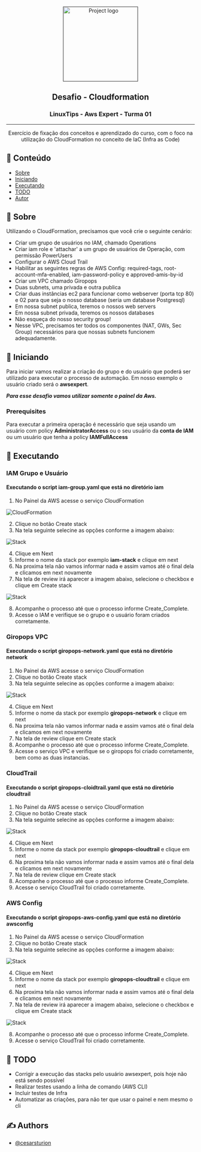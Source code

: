 <p align="center">
  <a href="" rel="noopener">
 <img width=200px height=200px src="https://i.imgur.com/6wj0hh6.jpg" alt="Project logo"></a>
</p>

<h2 align="center">Desafio - Cloudformation</h2>

<h3 align="center">LinuxTips - Aws Expert - Turma 01</h3>

<div align="center">

</div>

---

<p align="center"> Exercício de fixação dos conceitos e aprendizado do curso, com o foco na utilização do CloudFormation no conceito de IaC (Infra as Code)
    <br> 
</p>

## 📝 Conteúdo

- [Sobre](#about)
- [Iniciando](#getting_started)
- [Executando](#usage)
- [TODO](#todo)
- [Autor](#authors)

## 🧐 Sobre <a name = "about"></a>

Utilizando o CloudFormation, precisamos que você crie o seguinte cenário:

- Criar um grupo de usuários no IAM, chamado Operations
- Criar iam role e 'attachar' a um grupo de usuários de Operação, com permissão PowerUsers
- Configurar o AWS Cloud Trail
- Habilitar as seguintes regras de AWS Config: required-tags, root-account-mfa-enabled, iam-password-policy e approved-amis-by-id
- Criar um VPC chamado Giropops
- Duas subnets, uma privada e outra publica
- Criar duas instâncias ec2 para funcionar como webserver (porta tcp 80) e 02 para que seja o nosso database (seria um database Postgresql)
- Em nossa subnet publica, teremos o nossos web servers
- Em nossa subnet privada, teremos os nossos databases
- Não esqueça do nosso security group!
- Nesse VPC, precisamos ter todos os componentes (NAT, GWs, Sec Group) necessários para que nossas subnets funcionem adequadamente.

## 🏁 Iniciando <a name = "getting_started"></a>

Para iniciar vamos realizar a criação do grupo e do usuário que poderá ser utilizado para executar o processo de automação. Em nosso exemplo o usuário criado será o **awsexpert**.

***Para esse desafio vamos utilizar somente o painel da Aws.***

### Prerequisites

Para executar a primeira operação é necessário que seja usando um usuário com policy **AdministratorAccess** ou o seu usuário da **conta de IAM** ou um usuário que tenha a policy **IAMFullAccess**


## 🎈 Executando <a name="usage"></a>

### IAM Grupo e Usuário

#### Executando o script **iam-group.yaml** que está no diretório **iam** 

1) No Painel da AWS acesse o serviço CloudFormation

![CloudFormation](images/Screenshot_from_2020-04-16_19-38-21.png)

2) Clique no botão Create stack
3) Na tela seguinte selecine as opções conforme a imagem abaixo: 

![Stack](images/Screenshot_from_2020-04-16_19-39-57.png)

4) Clique em Next
5) Informe o nome da stack por exemplo **iam-stack** e clique em next
6) Na proxima tela não vamos informar nada e assim vamos até o final dela e clicamos em next novamente
7) Na tela de review irá aparecer a imagem abaixo, selecione o checkbox e clique em Create stack

![Stack](images/Screenshot_from_2020-04-16_19-42-29.png)

8) Acompanhe o processo até que o processo informe Create_Complete.
9) Acesse o IAM e verifique se o grupo e o usuário foram criados corretamente.

### Giropops VPC

#### Executando o script **giropops-network.yaml** que está no diretório **network** 

1) No Painel da AWS acesse o serviço CloudFormation
2) Clique no botão Create stack
3) Na tela seguinte selecine as opções conforme a imagem abaixo: 

![Stack](images/Screenshot_from_2020-04-16_20-08-34.png)

4) Clique em Next
5) Informe o nome da stack por exemplo **giropops-network** e clique em next
6) Na proxima tela não vamos informar nada e assim vamos até o final dela e clicamos em next novamente
7) Na tela de review clique em Create stack
8) Acompanhe o processo até que o processo informe Create_Complete.
9) Acesse o serviço VPC e verifique se o giropops foi criado corretamente, bem como as duas instancias.


### CloudTrail

#### Executando o script **giropops-cloidtrail.yaml** que está no diretório **cloudtrail** 

1) No Painel da AWS acesse o serviço CloudFormation
2) Clique no botão Create stack
3) Na tela seguinte selecine as opções conforme a imagem abaixo: 

![Stack](images/Screenshot_from_2020-04-16_22-19-42.png)

4) Clique em Next
5) Informe o nome da stack por exemplo **giropops-cloudtrail** e clique em next
6) Na proxima tela não vamos informar nada e assim vamos até o final dela e clicamos em next novamente
7) Na tela de review clique em Create stack
8) Acompanhe o processo até que o processo informe Create_Complete.
9) Acesse o serviço CloudTrail foi criado corretamente.

### AWS Config

#### Executando o script **giropops-aws-config.yaml** que está no diretório **awsconfig** 

1) No Painel da AWS acesse o serviço CloudFormation
2) Clique no botão Create stack
3) Na tela seguinte selecine as opções conforme a imagem abaixo: 

![Stack](images/Screenshot_from_2020-04-16_22-22-55.png)

4) Clique em Next
5) Informe o nome da stack por exemplo **giropops-cloudtrail** e clique em next
6) Na proxima tela não vamos informar nada e assim vamos até o final dela e clicamos em next novamente
7) Na tela de review irá aparecer a imagem abaixo, selecione o checkbox e clique em Create stack

![Stack](images/Screenshot_from_2020-04-16_19-42-29.png)

8) Acompanhe o processo até que o processo informe Create_Complete.
9) Acesse o serviço CloudTrail foi criado corretamente.

## 🔧 TODO <a name="todo"></a>

- Corrigir a execução das stacks pelo usuário awsexpert, pois hoje não está sendo possível
- Realizar testes usando a linha de comando (AWS CLI)
- Incluir testes de Infra
- Automatizar as criações, para não ter que usar o painel e nem mesmo o cli

## ✍️ Authors <a name = "authors"></a>

- [@cesarsturion](https://github.com/cesarsturion)


